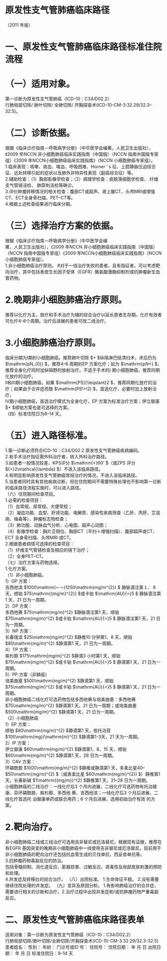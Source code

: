 # 原发性支气管肺癌临床路径  
（2011 年版）  
# 一、原发性支气管肺癌临床路径标准住院流程  
# （一）适用对象。  
第一诊断为原发性支气管肺癌（ICD–10：C34/D02.2）  
行肺局部切除/ 肺叶切除/ 全肺切除/ 开胸探查术(ICD-10-CM-3:32.29/32.3–32.5)。  
# （二）诊断依据。  
根据《临床诊疗指南－呼吸病学分册》（中华医学会编著，人民卫生出版社），《2009 年NCCN 非小细胞肺癌临床实践指南（中国版）（NCCN 指南中国版专家组）《2009 年NCCN小细胞肺癌临床实践指南》（NCCN 小细胞肺癌专家组）。  
1.临床表现：咳嗽、痰血、咯血、呼吸困难、Horner ’ s 征、上腔静脉压迫综合征、远处转移引起的症状以及肺外非特异性表现（副癌综合征）等。  
2.辅助检查：（1）胸部影像学检查；（2）病理学检查：痰脱落细胞学检查、 纤维支气管镜活检、 肺穿刺活检等确诊。  
3.评价肿瘤转移情况的相关检查：腹部CT或超声、肾上腺CT、头颅MRI或增强CT、ECT全身骨扫描、PET–CT等。  
4.根据上述检查结果进行临床分期。  
# （三）选择治疗方案的依据。  
根据《临床诊疗指南－呼吸病学分册》（中华医学会编  
著，人民卫生出版社），《2009 年NCCN 非小细胞肺癌临床实践指南（中国版）（NCCN 指南中国版专家组）《2009 年NCCN小细胞肺癌临床实践指南》（NCCN 小细胞肺癌专家组）。  
1.非小细胞肺癌治疗原则。 
#对于一线治疗失败的患者，且有指征者，可以考虑靶向治疗，其中包括表皮生长因子受体（EGFR）酪氨酸激酶抑制剂或抗肿瘤新生血管药物。  
# 2.晚期非小细胞肺癌治疗原则。  
推荐以化疗为主，放疗和手术治疗为辅的综合治疗以延长患者生存期。化疗有效者可化疗4–6个周期。治疗后进展的患者可改二线治疗。  
# 3.小细胞肺癌治疗原则。  
临床分期为Ⅰ期的小细胞肺癌，推荐肺叶切除 $+ $纵隔淋巴结清扫术，术后仍为 $\mathrm{pN_{0}} $，推荐4–6 周期的EP 方案化疗；如为 $\mathrm{pN+} $，推荐全身化疗同时加纵隔野的放射治疗。不适于手术的I 期小细胞肺癌，推荐同期化放疗的治疗。  
Ⅱ和Ⅲ期小细胞肺癌，如果 $\mathrm{PS}{\leqslant}2 $，推荐同期化放疗的治疗；如果由于合并症而致 $\mathrm{PS\!>\!2} $，首选化疗，必要时加上放射治疗。  
Ⅳ期小细胞肺癌，首选治疗模式为全身化疗，EP 方案为标准治疗方案；伊立替康 $+ $顺铂方案也是可选择的方案。  
（四）标准住院日为8–14 天。  
# （五）进入路径标准。  
1.第一诊断必须符合ICD–10：C34/D02.2 原发性支气管肺癌疾病编码。  
2.有手术治疗指征需外科治疗者，转入外科治疗路径。  
3.如患者一般情况较差，KPS评分 $\mathrm{<}60' $（或ZPS 评分 ${>}2\mathcal{\lambda} $）不进入该临床路径。  
4.有明显影响原发性支气管肺癌常规治疗的情况，不进入该临床路径。  
5.当患者同时具有其他疾病诊断，但在住院期间不需要特殊处理也不影响第一诊断的临床路径流程实施时，可以进入路径。  
（六）住院期间检查项目。  
1.必需的检查项目：  
（1）血常规、尿常规、大便常规；  
（2）凝血功能、血型、肝肾功能、电解质、感染性疾病筛查（乙肝、丙肝、艾滋病、梅毒等）、肿瘤标志物检查；  
（3）肺功能、动脉血气分析、心电图、超声心动图；  
（4）影像学检查：胸片正侧位、胸部CT（平扫＋增强扫描）、腹部超声或CT、ECT 全身骨扫描、头颅MRI 或CT。  
2.根据患者病情可选择的检查项目：  
（1）纤维支气管镜检查及相应的镜下治疗；  
（2）全身PET–CT。  
（七）治疗方案与药物选择。  
1.化疗方案。  
（1）非小细胞肺癌。  
1）GP 方案：  
吉西他滨 $1000\mathrm{~-~}1250\mathrm{mg/m^{2}} $ 静脉滴注第１、８天，顺铂 $75\mathrm{{mg/m}^{2}} $或卡铂 $\mathrm{AU}{=}5 $ 静脉滴注第1 天，21 日为一周期。  
2）DP 方案：  
多西他赛 $75\mathrm{mg/m}^{2} $静脉滴注第1 天，顺铂 $75\mathrm{mg/m}^{2} $或卡铂 $\mathrm{AU}{=}5 $ 静脉滴注第1 天，21 日为一周期。  
3）NP 方案：  
长春瑞滨 $25\mathrm{mg/m}^{2} $静推10 分钟第1、8 天，顺铂       $80\mathrm{mg/m}^{2} $静滴第1 天，21 日为一周期。  
4）TP 方案：  
紫杉醇 $175\mathrm{mg/m}^{2} $静滴3 小时第1 天，顺铂 $75\mathrm{mg/m}^{2} $或卡铂 $\mathrm{AU}{=}5 $ 静滴第1 天，21 日为一周期。  
5）PP 方案（非鳞癌）  
培美曲塞 $500\mathrm{mg/m}^{2} $静滴第1 天，顺铂 $75\mathrm{mg/m}^{2} $或卡铂  $\mathrm{AU}{=}5 $ 静滴第1 天，21 日为一周期。  
非小细胞肺癌二线化疗可选药物包括多西他赛与培美曲塞：多西他赛 $75\mathrm{mg/m}^{2} $静滴第1 天，21 日为一周期；或培美曲塞 $500\mathrm{mg/m}^{2} $静滴第1 天，21 日为一周期。  
（2）小细胞肺癌  
1）EP 方案：  
顺铂 $80\mathrm{mg/m}^{2} $静滴第1 天，依托泊苷 $100\mathrm{mg}/\mathrm{m}^{2} $静滴第1-3天，21 天为一周期。  
2）IP 方案：  
伊立替康 $60\mathrm{mg/m}^{2} $静滴第1、8、15 天，顺铂 $60\mathrm{mg/m}^{2} $静滴第1 天，28 日为一周期。  
3）CAV 方案：  
环磷酰胺 $1000\mathrm{mg/m}^{2} $静推或静滴第1 天，多柔比星40– $50\mathrm{mg/m}^{2} $（或表柔比星 $60\mathrm{mg/m}^{2}) $）静推第1 天，长春新碱 $1\mathrm{{mg/m}}^{2} $静推第1 天，21–28 日为一周期。  
小细胞肺癌的二线治疗：一线化疗后3 个月内进展，二线化疗可选药物有托泊替康、异环磷酰胺、紫杉醇、多西他 赛、吉西他滨；一线化疗后3 个月后进展，二线化疗首选托 泊替康单药或联合用药；6 个月后进展，选用初始治疗有效 的方案。  
# 2.靶向治疗。  
非小细胞肺癌二线或三线治疗可选用吉非替尼或厄洛替尼。根据现有证据，推荐在有EGFR 基因突变的晚期非小细胞肺癌中一线使用吉非替尼或厄洛替尼。目前用于非小细胞肺癌的靶向治疗还包括抗血管生成的贝伐单抗、西妥昔单抗等。  
3.抗肿瘤药物毒副反应的防治。  
包括骨髓抑制、消化道反应、脏器损害、过敏反应、肾毒性及局部皮肤刺激的预防和处理。  
4.并发症及转移灶的综合治疗。 （八）出院标准。 1.生命体征平稳。 2.没有需要继续住院处理的并发症。 （九）变异及原因分析。 1.有影响肺癌治疗的合并症，需要进行相关的诊断和治疗。2.治疗过程中出现并发症和/或抗肿瘤药物严重毒副反应。  
# 二、原发性支气管肺癌临床路径表单  
适用对象：第一诊断为原发性支气管肺癌（ICD-10：C34/D02.2）  
行肺局部切除/肺叶切除/全肺切除/开胸探查术(ICD-10-CM-3:32.29/32.3-32.5)  患者姓名：           性别：      年龄：    门诊号或ID 号：       住院号：       住院日期：       年   月   日 出院日期：      年   月   日 标准住院日：8–14 天  
